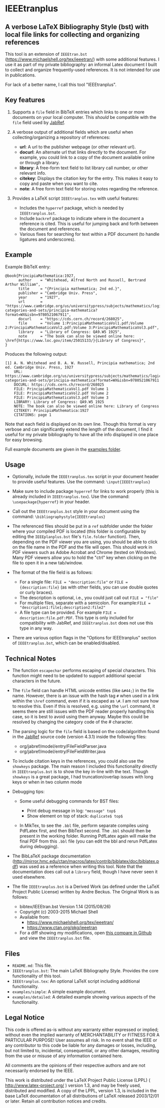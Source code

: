 # IEEEtranplus

## A verbose LaTeX Bibliography Style (bst) with local file links for collecting and organizing references

This tool is an extension of `IEEEtran.bst` (https://www.michaelshell.org/tex/ieeetran/) with some additional features.
I use it as part of my private bibliography: an informal Latex document I built to collect and organize frequently-used references.
It is not intended for use in publications.

For lack of a better name, I call this tool "IEEEtranplus".

## Key features

1. Supports a `file` field in BibTeX entries which links to one or more documents on your local computer.
   This *should* be compatible with the `file` field used by [JabRef](https://www.jabref.org/).

2. A verbose output of additional fields which are useful when collecting/organizing a repository of references:
    - **url**:     A url to the publisher webpage (or other relevant url).
    - **docurl**:  An alternate url that links directly to the document. For example, you could link to a copy of the document
                   available online or through a library.  
    - **library**: A free-form text field to list library call number, or other relevant info.
    - **citekey**: Displays the citation key for the entry. This makes it easy to copy and paste when you want to cite.
    - **note**:    A free form text field for storing notes regarding the reference.

3. Provides a LaTeX script `IEEEtranplus.tex` with useful features:
    - Includes the `hyperref` package, which is needed by `IEEEtranplus.bst`.
    - Include `backref` package to indicate where in the document a reference is cited. This is useful for jumping
      back and forth between the document and references.
    - Various fixes for searching for text within a PDF document (to handle ligatures and underscores).

## Example
Example BibTeX entry:
```
@book{PrincipiaMathematica:1927,
      author    = "Whitehead, Alfred North and Russell, Bertrand Arthur William",
      title     = "{Principia mathematica; 2nd ed.}",
      publisher = "Cambridge Univ. Press",
      year      = "1927",
      url       = "https://www.cambridge.org/us/universitypress/subjects/mathematics/logic-categories-and-sets/principia-mathematica?format=WX&isbn=9780521067911",
      docurl    = "https://cds.cern.ch/record/268025",
      file      = "Volume 1:PrincipiaMathematicaVol1.pdf;Volume 2:PrincipiaMathematicaVol2.pdf;Volume 3:PrincipiaMathematicaVol3.pdf",
      library   = "Library of Congress: QA9.W5 1925",
      note      = "The book can also be viewed online here: \href{https://www.loc.gov/item/25015133/}{Library of Congress}",
}
```

Produces the following output:
```
[1] A. N. Whitehead and B. A. W. Russell, Principia mathematica; 2nd ed. Cambridge Univ. Press, 1927
    URL: https://www.cambridge.org/us/universitypress/subjects/mathematics/logic-categories-and-sets/principia-mathematica?format=WX&isbn=9780521067911
    DOCURL: https://cds.cern.ch/record/268025
    FILE: PrincipiaMathematicaVol1.pdf Volume 1
    FILE: PrincipiaMathematicaVol2.pdf Volume 2
    FILE: PrincipiaMathematicaVol3.pdf Volume 3
    LIBRARY: Library of Congress: QA9.W5 1925
    NOTE: The book can also be viewed online here: Library of Congress
    CITEKEY: PrincipiaMathematica:1927
    CITATIONS: page 1
```

Note that each field is displayed on its own line. Though this format is very verbose and can significantly extend the length
of the document, I find it useful for my private bibliography to have all the info displayed in one place for easy browsing.

Full example documents are given in the [examples folder](https://github.com/beckus/ieeetranplus/tree/main/examples).



## Usage
- Optionally, include the `IEEEtranplus.tex` script in your document header to provide useful features.
  Use the command: `\input{IEEEtranplus}`

- Make sure to include package `hyperref` for links to work properly (this is already included in `IEEEtranplus.tex`).
  Use the command: `\usepackage{hyperref}` in your header.

- Call out the `IEEEtranplus.bst` style in your document using the command: `\bibliographystyle{IEEEtranplus}`

- The referenced files should be put in a `ref` subfolder under the folder where your compiled PDF is located
  (this folder is configurable by editing the `IEEEplanplus.bst` file's `file.folder` function). Then, depending on the
  PDF viewer you are using, you should be able to click on the file name in the PDF and the file will open. This should
  work in PDF viewers such as Adobe Acrobat and Chrome (tested on Windows). Many PDF viewers allow you to hold the
  "ctrl" key when clicking on the file to open it in a new tab/window.

- The format of the file field is as follows:
    - For a single file: `FILE = "description:file"` or `FILE = {description:file}`
      (as with other fields, you can use double quotes or curly braces).
    - The description is optional, i.e., you could just call out `FILE = "file"`
    - For multiple files, separate with a semicolon. For example:`FILE = "description1:file1;description2:file2"`
    - A file type can be provided. For example `FILE = description:file.pdf:PDF`.
      This type is only included for compatibility with JabRef, and `IEEEtranplus.bst` does not use this type in any way.

- There are various option flags in the "Options for IEEEtranplus" section of `IEEEtranplus.bst`, which can be enabled/disabled.
 


## Technical Notes
- The function `escapechar` performs escaping of special characters.
This function might need to be updated to support additional special characters in the future.

- The `file` field can handle HTML unicode entities (like `&#44;`) in the file name.
  However, there is an issue with the hash tag `#` when used in a link within the `\href` command, even if it is escaped as `\#`.
  I am not sure how to resolve this. Even if this is resolved, e.g. using the `\url` command, it seems there are still
  issues with the PDF reader properly handling this case, so it is best to avoid using them anyway.
  Maybe this could be resolved by changing the category code of the # character.

- The parsing logic for the `file` field is based on the code/algorithm found in the
  [JabRef](https://www.jabref.org/) source code (version 4.3.1) inside the following files:
    - org/jabref/model/entry/FileFieldParser.java
    - org/jabref/model/entry/FileFieldWriter.java

- To include citation keys in the references, you could also use the `showkeys` package. The main reason I included this
  functionality directly in `IEEEtranplus.bst` is to show the key in-line with the text. Though `showkeys` is a great package,
  I had truncation/overlap issues with long keys or when in two column mode 

- Debugging tips:
    - Some useful debugging commands for BST files:
        - Print debug message in log: `"message" top$`
        - Show element on top of stack: `duplicate$ top$`

    - In MikTex, to see the `.bbl` file, perform separate compiles using PdfLatex first, and then BibText second.
      The `.bbl` should then be present in the working folder. Running PdfLatex again will make the final PDF from this
      `.bbl` file (you can edit the bbl and rerun PdfLatex during debugging).

- The BibLaTeX package documentation (http://mirror.hmc.edu/ctan/macros/latex/contrib/biblatex/doc/biblatex.pdf) was used
  as a reference when writing this tool. Note that the documentation does call out a `library` field, though I have never
  seen it used elsewhere.

- The file `IEEEtranplus.bst` is a Derived Work (as defined under the LaTeX Project Public License) written by Andre Beckus.
  The Original Work is as follows:
    - bibtex/IEEEtran.bst  Version 1.14 (2015/08/26)
    - Copyright (c) 2003-2015 Michael Shell
    - Available from:
        - https://www.michaelshell.org/tex/ieeetran/
        - https://www.ctan.org/pkg/ieeetran
    - For a diff showing my modifications, open [this compare in Github](https://github.com/beckus/ieeetranplus/compare/original...main)
      and view the `IEEEtranplus.bst` file.



## Files

- `README.md`:         This file.
- `IEEEtranplus.bst`:  The main LaTeX Bibliography Style. Provides the core functionality of this tool.
- `IEEEtranplus.tex`:  An optional LaTeX script including additional functionality.
- `examples/simple`:   A simple example document.
- `examples/detailed`: A detailed example showing various aspects of the functionality.

## Legal Notice
This code is offered as-is without any warranty either expressed or
implied; without even the implied warranty of MERCHANTABILITY or
FITNESS FOR A PARTICULAR PURPOSE! 
User assumes all risk.
In no event shall the IEEE or any contributor to this code be liable for
any damages or losses, including, but not limited to, incidental,
consequential, or any other damages, resulting from the use or misuse
of any information contained here.

All comments are the opinions of their respective authors and are not
necessarily endorsed by the IEEE.

This work is distributed under the LaTeX Project Public License (LPPL)
( http://www.latex-project.org/ ) version 1.3, and may be freely used,
distributed and modified. A copy of the LPPL, version 1.3, is included
in the base LaTeX documentation of all distributions of LaTeX released
2003/12/01 or later.
Retain all contribution notices and credits.


